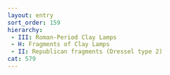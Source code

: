 ```yaml
---
layout: entry
sort_order: 159
hierarchy:
 - III: Roman-Period Clay Lamps
 - H: Fragments of Clay Lamps
 - II: Republican fragments (Dressel type 2)
cat: 579
---
```

